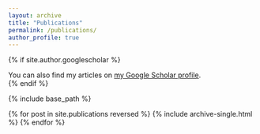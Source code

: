 ```yaml
---
layout: archive
title: "Publications"
permalink: /publications/
author_profile: true
---
```


{% if site.author.googlescholar %}
  <div class="wordwrap">You can also find my articles on <a href="{{site.author.googlescholar}}">my Google Scholar profile</a>.</div>
{% endif %}

{% include base_path %}

{% for post in site.publications reversed %}
  {% include archive-single.html %}
{% endfor %}


<script>
  document.addEventListener('DOMContentLoaded', function() {
    var links = document.querySelectorAll('.publication a');
    links.forEach(function(link) {
      link.addEventListener('click', function(event) {
        event.preventDefault();
      });
    });
  });
</script>
